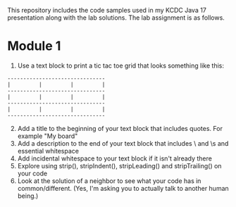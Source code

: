 This repository includes the code samples used in my KCDC Java 17 presentation along with the lab solutions. The lab assignment is as follows.

# Module 1

1. Use a text block to print a tic tac toe grid that looks something like this:
```
-------------------------------
|         |         |         |
-------------------------------
|         |         |         |
-------------------------------
|         |         |         |
-------------------------------
```
2. Add a title to the beginning of your text block that includes quotes. For example "My board"
3. Add a description to the end of your text block that includes \ and \s and essential whitespace
4. Add incidental whitespace to your text block if it isn't already there
5. Explore using strip(), stripIndent(), stripLeading() and stripTrailing() on your code
6. Look at the solution of a neighbor to see what your code has in common/different. (Yes, I'm asking you to actually talk to another human being.)

